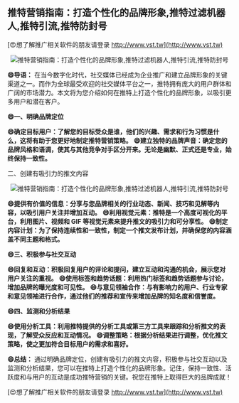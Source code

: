 ## **推特营销指南：打造个性化的品牌形象,推特过滤机器人,推特引流,推特防封号**

[😍想了解推广相关软件的朋友请登录 http://www.vst.tw](http://www.vst.tw)

 <center><img src="https://vst.tw/MP4/tuiguang/png/0.png" alt="推特营销指南：打造个性化的品牌形象,推特过滤机器人,推特引流,推特防封号"></center>

**😄导语：**
在当今数字化时代，社交媒体已经成为企业推广和建立品牌形象的关键渠道之一。而作为全球最受欢迎的社交媒体平台之一，推特拥有庞大的用户群体和广阔的市场潜力。本文将为您介绍如何在推特上打造个性化的品牌形象，以吸引更多用户和潜在客户。

**😄一、明确品牌定位**

**😄确定目标用户：了解您的目标受众是谁，他们的兴趣、需求和行为习惯是什么，这将有助于您更好地制定推特营销策略。**
**😄建立独特的品牌声音：确定您的品牌风格和语调，使其与其他竞争对手区分开来。无论是幽默、正式还是专业，始终保持一致性。**

二、创建有吸引力的推文内容

 <center><img src="https://vst.tw/MP4/tuiguang/png/7.png" alt="推特营销指南：打造个性化的品牌形象,推特过滤机器人,推特引流,推特防封号"></center>

**😄提供有价值的信息：分享与您品牌相关的行业动态、新闻、技巧和见解等内容，以吸引用户关注并增加互动。**
**😄利用视觉元素：推特是一个高度可视化的平台，利用图片、视频和 GIF 等视觉元素来提升推文的吸引力和可分享性。**
**😄制定内容计划：为了保持连续性和一致性，制定一个推文发布计划，并确保您的内容涵盖不同主题和格式。**

**😄三、积极参与社交互动**

**😄回复和互动：积极回复用户的评论和提问，建立互动和沟通的机会，展示您对用户关注的重视。**
**😄使用标签和趋势话题：利用热门标签和趋势话题参与讨论，增加品牌的曝光度和可见性。**
**😄与意见领袖合作：与有影响力的用户、行业专家和意见领袖进行合作，通过他们的推荐和宣传来增加品牌的知名度和信誉度。**

**😄四、监测和分析结果**

**😄使用分析工具：利用推特提供的分析工具或第三方工具来跟踪和分析推文的表现，了解受众反应和互动情况。**
**😄调整策略：根据分析结果进行调整，优化推文策略，使之更加符合目标用户的需求和喜好。**

**😄总结：**
通过明确品牌定位，创建有吸引力的推文内容，积极参与社交互动以及监测和分析结果，您可以在推特上打造个性化的品牌形象。记住，保持一致性、活跃度和与用户的互动是成功推特营销的关键。祝您在推特上取得巨大的品牌成就！

[😍想了解推广相关软件的朋友请登录 http://www.vst.tw](http://www.vst.tw)




